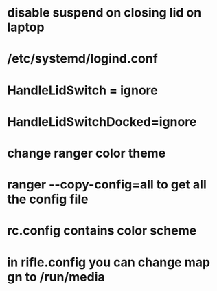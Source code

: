 # disable suspend on closing lid on laptop
# /etc/systemd/logind.conf
# HandleLidSwitch = ignore
# HandleLidSwitchDocked=ignore

# change ranger color theme
# ranger --copy-config=all to get all the config file
# rc.config contains color scheme
# in rifle.config you can change map gn to /run/media
